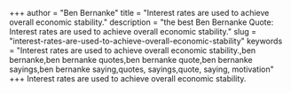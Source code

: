 +++
author = "Ben Bernanke"
title = "Interest rates are used to achieve overall economic stability."
description = "the best Ben Bernanke Quote: Interest rates are used to achieve overall economic stability."
slug = "interest-rates-are-used-to-achieve-overall-economic-stability"
keywords = "Interest rates are used to achieve overall economic stability.,ben bernanke,ben bernanke quotes,ben bernanke quote,ben bernanke sayings,ben bernanke saying,quotes, sayings,quote, saying, motivation"
+++
Interest rates are used to achieve overall economic stability.
